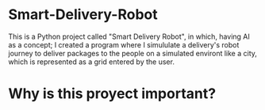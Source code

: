 # Smart-Delivery-Robot
This is a Python project called "Smart Delivery Robot", in which, having AI as a concept; I created a program where I simululate a delivery's robot journey to deliver packages to the people on a simulated environt like a city, which is represented as a grid entered by the user.
# Why is this proyect important?
